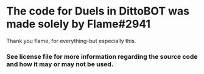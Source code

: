 # The code for Duels in DittoBOT was made solely by Flame#2941
Thank you flame, for everything-but especially this. 

### See license file for more information regarding the source code and how it may or may not be used.
